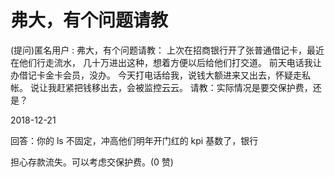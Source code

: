 # 弗大，有个问题请教

(提问)匿名用户 : 弗大，有个问题请教： 上次在招商银行开了张普通借记卡，最近在他们行走流水， 几十万进出这种，想着方便以后给他们打交道。 前天电话我让办借记卡金卡会员，没办。 今天打电话给我，说钱大额进来又出去，怀疑走私帐。 说让我赶紧把钱移出去，会被监控云云。 请教：实际情况是要交保护费，还是？

2018-12-21

回答：你的 ls 不固定，冲高他们明年开门红的 kpi 基数了，银行

担心存款流失。可以考虑交保护费。(0 赞)